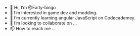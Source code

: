 - 👋 Hi, I’m @Early-bingo
- 👀 I’m interested in game dev and modding.
- 🌱 I’m currently learning angular JavaScript on Codecademey.
- 💞️ I’m looking to collaborate on ...
- 📫 How to reach me ...

<!---
Early-bingo/Early-bingo is a ✨ special ✨ repository because its `README.md` (this file) appears on your GitHub profile.
You can click the Preview link to take a look at your changes.
--->
